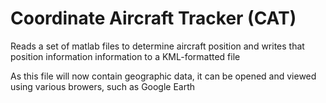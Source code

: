 # Coordinate Aircraft Tracker (CAT)

Reads a set of matlab files to determine aircraft position and writes that position information information to a KML-formatted file

As this file will now contain geographic data, it can be opened and viewed using various browers, such as Google Earth
